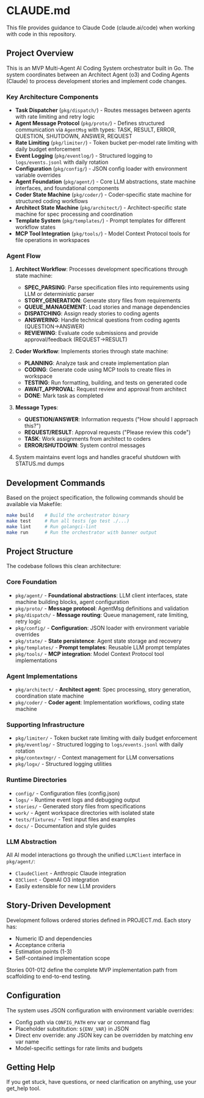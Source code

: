 # CLAUDE.md

This file provides guidance to Claude Code (claude.ai/code) when working with code in this repository.

## Project Overview

This is an MVP Multi-Agent AI Coding System orchestrator built in Go. The system coordinates between an Architect Agent (o3) and Coding Agents (Claude) to process development stories and implement code changes.

### Key Architecture Components

- **Task Dispatcher** (`pkg/dispatch/`) - Routes messages between agents with rate limiting and retry logic
- **Agent Message Protocol** (`pkg/proto/`) - Defines structured communication via `AgentMsg` with types: TASK, RESULT, ERROR, QUESTION, SHUTDOWN, ANSWER, REQUEST
- **Rate Limiting** (`pkg/limiter/`) - Token bucket per-model rate limiting with daily budget enforcement
- **Event Logging** (`pkg/eventlog/`) - Structured logging to `logs/events.jsonl` with daily rotation
- **Configuration** (`pkg/config/`) - JSON config loader with environment variable overrides
- **Agent Foundation** (`pkg/agent/`) - Core LLM abstractions, state machine interfaces, and foundational components
- **Coder State Machine** (`pkg/coder/`) - Coder-specific state machine for structured coding workflows
- **Architect State Machine** (`pkg/architect/`) - Architect-specific state machine for spec processing and coordination
- **Template System** (`pkg/templates/`) - Prompt templates for different workflow states
- **MCP Tool Integration** (`pkg/tools/`) - Model Context Protocol tools for file operations in workspaces

### Agent Flow
1. **Architect Workflow**: Processes development specifications through state machine:
   - **SPEC_PARSING**: Parse specification files into requirements using LLM or deterministic parser
   - **STORY_GENERATION**: Generate story files from requirements
   - **QUEUE_MANAGEMENT**: Load stories and manage dependencies
   - **DISPATCHING**: Assign ready stories to coding agents
   - **ANSWERING**: Handle technical questions from coding agents (QUESTION→ANSWER)
   - **REVIEWING**: Evaluate code submissions and provide approval/feedback (REQUEST→RESULT)

2. **Coder Workflow**: Implements stories through state machine:
   - **PLANNING**: Analyze task and create implementation plan
   - **CODING**: Generate code using MCP tools to create files in workspace
   - **TESTING**: Run formatting, building, and tests on generated code
   - **AWAIT_APPROVAL**: Request review and approval from architect
   - **DONE**: Mark task as completed

3. **Message Types**:
   - **QUESTION/ANSWER**: Information requests ("How should I approach this?")
   - **REQUEST/RESULT**: Approval requests ("Please review this code")
   - **TASK**: Work assignments from architect to coders
   - **ERROR/SHUTDOWN**: System control messages

4. System maintains event logs and handles graceful shutdown with STATUS.md dumps

## Development Commands

Based on the project specification, the following commands should be available via Makefile:

```bash
make build    # Build the orchestrator binary
make test     # Run all tests (go test ./...)
make lint     # Run golangci-lint
make run      # Run the orchestrator with banner output
```

## Project Structure

The codebase follows this clean architecture:

### Core Foundation
- `pkg/agent/` - **Foundational abstractions**: LLM client interfaces, state machine building blocks, agent configuration
- `pkg/proto/` - **Message protocol**: AgentMsg definitions and validation
- `pkg/dispatch/` - **Message routing**: Queue management, rate limiting, retry logic
- `pkg/config/` - **Configuration**: JSON loader with environment variable overrides
- `pkg/state/` - **State persistence**: Agent state storage and recovery
- `pkg/templates/` - **Prompt templates**: Reusable LLM prompt templates
- `pkg/tools/` - **MCP integration**: Model Context Protocol tool implementations

### Agent Implementations  
- `pkg/architect/` - **Architect agent**: Spec processing, story generation, coordination state machine
- `pkg/coder/` - **Coder agent**: Implementation workflows, coding state machine

### Supporting Infrastructure
- `pkg/limiter/` - Token bucket rate limiting with daily budget enforcement
- `pkg/eventlog/` - Structured logging to `logs/events.jsonl` with daily rotation  
- `pkg/contextmgr/` - Context management for LLM conversations
- `pkg/logx/` - Structured logging utilities

### Runtime Directories
- `config/` - Configuration files (config.json)
- `logs/` - Runtime event logs and debugging output
- `stories/` - Generated story files from specifications
- `work/` - Agent workspace directories with isolated state
- `tests/fixtures/` - Test input files and examples
- `docs/` - Documentation and style guides

### LLM Abstraction
All AI model interactions go through the unified `LLMClient` interface in `pkg/agent/`:
- `ClaudeClient` - Anthropic Claude integration
- `O3Client` - OpenAI O3 integration  
- Easily extensible for new LLM providers

## Story-Driven Development

Development follows ordered stories defined in PROJECT.md. Each story has:
- Numeric ID and dependencies
- Acceptance criteria
- Estimation points (1-3)
- Self-contained implementation scope

Stories 001-012 define the complete MVP implementation path from scaffolding to end-to-end testing.

## Configuration

The system uses JSON configuration with environment variable overrides:
- Config path via `CONFIG_PATH` env var or command flag
- Placeholder substitution: `${ENV_VAR}` in JSON
- Direct env override: any JSON key can be overridden by matching env var name
- Model-specific settings for rate limits and budgets

## Getting Help

If you get stuck, have questions, or need clarification on anything, use your get_help tool.